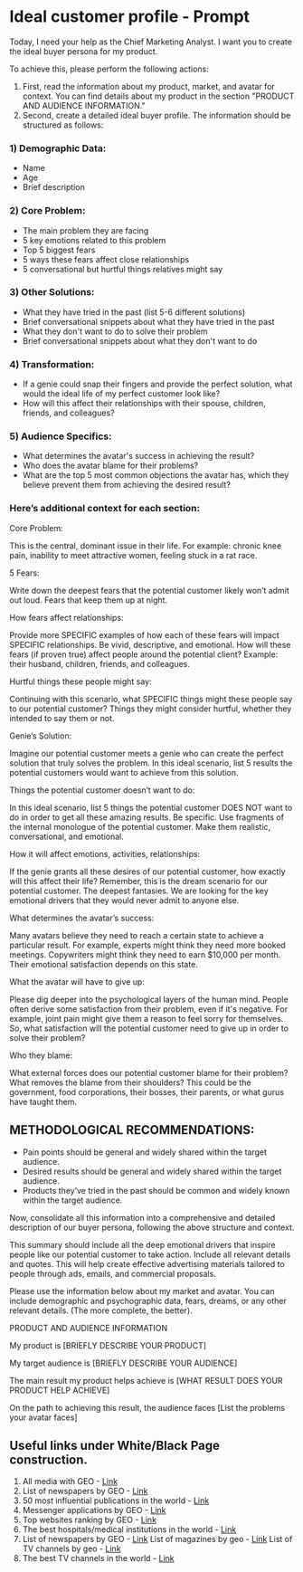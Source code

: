 # Ideal customer profile - Prompt

Today, I need your help as the Chief Marketing Analyst. I want you to create the ideal buyer persona for my product.

To achieve this, please perform the following actions:

1. First, read the information about my product, market, and avatar for context. You can find details about my product in the section "PRODUCT AND AUDIENCE INFORMATION."
2. Second, create a detailed ideal buyer profile. The information should be structured as follows:

### 1) Demographic Data:

- Name
- Age
- Brief description

### 2) Core Problem:

- The main problem they are facing
- 5 key emotions related to this problem
- Top 5 biggest fears
- 5 ways these fears affect close relationships
- 5 conversational but hurtful things relatives might say

### 3) Other Solutions:

- What they have tried in the past (list 5-6 different solutions)
- Brief conversational snippets about what they have tried in the past
- What they don't want to do to solve their problem
- Brief conversational snippets about what they don't want to do

### 4) Transformation:

- If a genie could snap their fingers and provide the perfect solution, what would the ideal life of my perfect customer look like?
- How will this affect their relationships with their spouse, children, friends, and colleagues?

### 5) Audience Specifics:

- What determines the avatar's success in achieving the result?
- Who does the avatar blame for their problems?
- What are the top 5 most common objections the avatar has, which they believe prevent them from achieving the desired result?

### Here’s additional context for each section:

Core Problem:

This is the central, dominant issue in their life. For example: chronic knee pain, inability to meet attractive women, feeling stuck in a rat race.

5 Fears:

Write down the deepest fears that the potential customer likely won’t admit out loud. Fears that keep them up at night.

How fears affect relationships:

Provide more SPECIFIC examples of how each of these fears will impact SPECIFIC relationships. Be vivid, descriptive, and emotional. How will these fears (if proven true) affect people around the potential client? Example: their husband, children, friends, and colleagues.

Hurtful things these people might say:

Continuing with this scenario, what SPECIFIC things might these people say to our potential customer? Things they might consider hurtful, whether they intended to say them or not.

Genie’s Solution:

Imagine our potential customer meets a genie who can create the perfect solution that truly solves the problem. In this ideal scenario, list 5 results the potential customers would want to achieve from this solution.

Things the potential customer doesn’t want to do:

In this ideal scenario, list 5 things the potential customer DOES NOT want to do in order to get all these amazing results. Be specific. Use fragments of the internal monologue of the potential customer. Make them realistic, conversational, and emotional.

How it will affect emotions, activities, relationships:

If the genie grants all these desires of our potential customer, how exactly will this affect their life? Remember, this is the dream scenario for our potential customer. The deepest fantasies. We are looking for the key emotional drivers that they would never admit to anyone else.

What determines the avatar’s success:

Many avatars believe they need to reach a certain state to achieve a particular result. For example, experts might think they need more booked meetings. Copywriters might think they need to earn $10,000 per month. Their emotional satisfaction depends on this state.

What the avatar will have to give up:

Please dig deeper into the psychological layers of the human mind. People often derive some satisfaction from their problem, even if it's negative. For example, joint pain might give them a reason to feel sorry for themselves. So, what satisfaction will the potential customer need to give up in order to solve their problem?

Who they blame:

What external forces does our potential customer blame for their problem? What removes the blame from their shoulders? This could be the government, food corporations, their bosses, their parents, or what gurus have taught them.

## METHODOLOGICAL RECOMMENDATIONS:

- Pain points should be general and widely shared within the target audience.
- Desired results should be general and widely shared within the target audience.
- Products they’ve tried in the past should be common and widely known within the target audience.

Now, consolidate all this information into a comprehensive and detailed description of our buyer persona, following the above structure and context.

This summary should include all the deep emotional drivers that inspire people like our potential customer to take action. Include all relevant details and quotes. This will help create effective advertising materials tailored to people through ads, emails, and commercial proposals.

Please use the information below about my market and avatar. You can include demographic and psychographic data, fears, dreams, or any other relevant details. (The more complete, the better).

PRODUCT AND AUDIENCE INFORMATION

My product is [BRIEFLY DESCRIBE YOUR PRODUCT]

My target audience is [BRIEFLY DESCRIBE YOUR AUDIENCE]

The main result my product helps achieve is [WHAT RESULT DOES YOUR PRODUCT HELP ACHIEVE]

On the path to achieving this result, the audience faces [List the problems your avatar faces]

## Useful links under White/Black Page construction.

1. All media with GEO - [Link](https://vsesmi.online/)
2. List of newspapers by GEO - [Link](https://www.4imn.com/Europe/)
3. 50 most influential publications in the world - [Link](https://infoselection.ru/infokatalog/novosti-smi/smi/item/357-samye-vliyatelnye-gazety-i-zhurnaly-mira)
4. Messenger applications by GEO - [Link](https://www.similarweb.com/blog/ru/research/market-research/worldwide-messaging-apps/)
5. Top websites ranking by GEO - [Link](https://www.similarweb.com/ru/top-websites/)
6. The best hospitals/medical institutions in the world - [Link](https://www.newsweek.com/worlds-best-hospitals-2022)
7. List of newspapers by GEO - [Link](https://www.newsmedialists.com/newspaper)
List of magazines by geo - [Link](https://www.newsmedialists.com/newspaper)
List of TV channels by geo - [Link](https://www.newsmedialists.com/tv)
8. The best TV channels in the world - [Link](https://infoselection.ru/infokatalog/kino-video/kino-sajty/item/927-luchshie-telekanaly-mira)